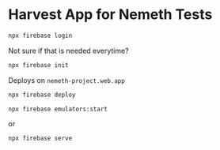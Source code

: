 # Harvest App for Nemeth Tests

``` bash
npx firebase login
```

Not sure if that is needed everytime?
``` bash
npx firebase init
```

Deploys on `nemeth-project.web.app`

``` bash
npx firebase deploy
```

``` bash
npx firebase emulators:start
```

or 

``` bash
npx firebase serve
```
